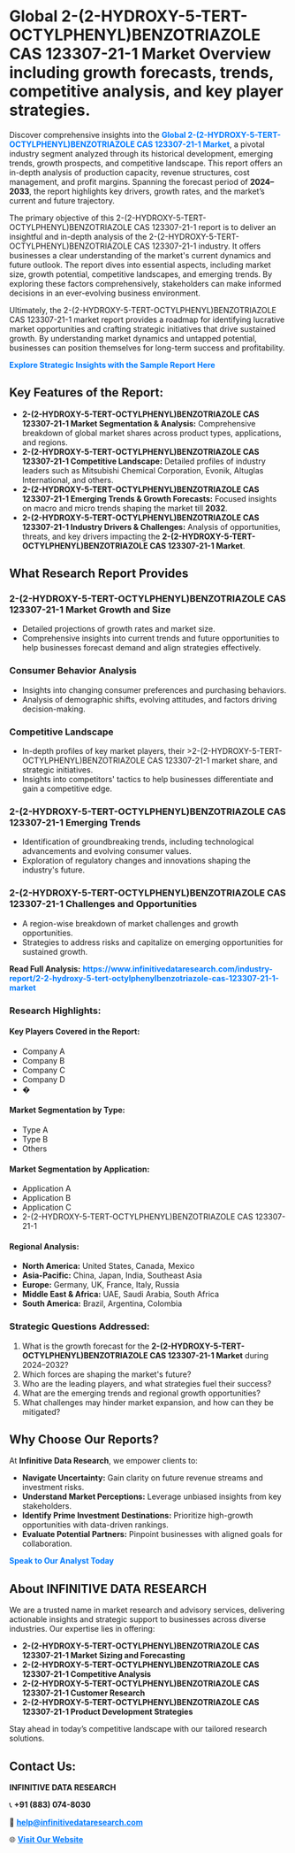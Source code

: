 <h1>Global 2-(2-HYDROXY-5-TERT-OCTYLPHENYL)BENZOTRIAZOLE CAS 123307-21-1 Market Overview including growth forecasts, trends, competitive analysis, and key player strategies.</h1>
<p>
Discover comprehensive insights into the 
<a href="https://www.infinitivedataresearch.com/industry-report/2-2-hydroxy-5-tert-octylphenylbenzotriazole-cas-123307-21-1-market" rel="dofollow" style="color: #007BFF; text-decoration: none;"><strong>Global 2-(2-HYDROXY-5-TERT-OCTYLPHENYL)BENZOTRIAZOLE CAS 123307-21-1 Market</strong></a>, a pivotal industry segment analyzed through its historical development, emerging trends, growth prospects, and competitive landscape. This report offers an in-depth analysis of production capacity, revenue structures, cost management, and profit margins. Spanning the forecast period of <strong>2024–2033</strong>, the report highlights key drivers, growth rates, and the market’s current and future trajectory.
</p>
<p>
The primary objective of this 2-(2-HYDROXY-5-TERT-OCTYLPHENYL)BENZOTRIAZOLE CAS 123307-21-1 report is to deliver an insightful and in-depth analysis of the 2-(2-HYDROXY-5-TERT-OCTYLPHENYL)BENZOTRIAZOLE CAS 123307-21-1 industry. It offers businesses a clear understanding of the market's current dynamics and future outlook. The report dives into essential aspects, including market size, growth potential, competitive landscapes, and emerging trends. By exploring these factors comprehensively, stakeholders can make informed decisions in an ever-evolving business environment.
</p>
<p>
Ultimately, the 2-(2-HYDROXY-5-TERT-OCTYLPHENYL)BENZOTRIAZOLE CAS 123307-21-1 market report provides a roadmap for identifying lucrative market opportunities and crafting strategic initiatives that drive sustained growth. By understanding market dynamics and untapped potential, businesses can position themselves for long-term success and profitability.
</p>
<p>
<a href="https://www.infinitivedataresearch.com/request-sample/reportId=110631" style="color: #007BFF; text-decoration: none;"><strong>Explore Strategic Insights with the Sample Report Here</strong></a>
</p>

<h2>Key Features of the Report:</h2>
<ul>
<li><strong>2-(2-HYDROXY-5-TERT-OCTYLPHENYL)BENZOTRIAZOLE CAS 123307-21-1 Market Segmentation & Analysis:</strong> Comprehensive breakdown of global market shares across product types, applications, and regions.</li>
<li><strong>2-(2-HYDROXY-5-TERT-OCTYLPHENYL)BENZOTRIAZOLE CAS 123307-21-1 Competitive Landscape:</strong> Detailed profiles of industry leaders such as Mitsubishi Chemical Corporation, Evonik, Altuglas International, and others.</li>
<li><strong>2-(2-HYDROXY-5-TERT-OCTYLPHENYL)BENZOTRIAZOLE CAS 123307-21-1 Emerging Trends & Growth Forecasts:</strong> Focused insights on macro and micro trends shaping the market till <strong>2032</strong>.</li>
<li><strong>2-(2-HYDROXY-5-TERT-OCTYLPHENYL)BENZOTRIAZOLE CAS 123307-21-1 Industry Drivers & Challenges:</strong> Analysis of opportunities, threats, and key drivers impacting the <strong>2-(2-HYDROXY-5-TERT-OCTYLPHENYL)BENZOTRIAZOLE CAS 123307-21-1 Market</strong>.</li>
</ul>

<h2>What Research Report Provides</h2>
<h3>2-(2-HYDROXY-5-TERT-OCTYLPHENYL)BENZOTRIAZOLE CAS 123307-21-1 Market Growth and Size</h3>
<ul>
<li>Detailed projections of growth rates and market size.</li>
<li>Comprehensive insights into current trends and future opportunities to help businesses forecast demand and align strategies effectively.</li>
</ul>

<h3>Consumer Behavior Analysis</h3>
<ul>
<li>Insights into changing consumer preferences and purchasing behaviors.</li>
<li>Analysis of demographic shifts, evolving attitudes, and factors driving decision-making.</li>
</ul>

<h3>Competitive Landscape</h3>
<ul>
<li>In-depth profiles of key market players, their >2-(2-HYDROXY-5-TERT-OCTYLPHENYL)BENZOTRIAZOLE CAS 123307-21-1 market share, and strategic initiatives.</li>
<li>Insights into competitors' tactics to help businesses differentiate and gain a competitive edge.</li>
</ul>

<h3>2-(2-HYDROXY-5-TERT-OCTYLPHENYL)BENZOTRIAZOLE CAS 123307-21-1 Emerging Trends</h3>
<ul>
<li>Identification of groundbreaking trends, including technological advancements and evolving consumer values.</li>
<li>Exploration of regulatory changes and innovations shaping the industry's future.</li>
</ul>

<h3>2-(2-HYDROXY-5-TERT-OCTYLPHENYL)BENZOTRIAZOLE CAS 123307-21-1 Challenges and Opportunities</h3>
<ul>
<li>A region-wise breakdown of market challenges and growth opportunities.</li>
<li>Strategies to address risks and capitalize on emerging opportunities for sustained growth.</li>
</ul>
<p><strong>Read Full Analysis:</strong> <a href="https://www.infinitivedataresearch.com/industry-report/2-2-hydroxy-5-tert-octylphenylbenzotriazole-cas-123307-21-1-market" rel="dofollow" style="color: #007BFF; text-decoration: none;"><strong>https://www.infinitivedataresearch.com/industry-report/2-2-hydroxy-5-tert-octylphenylbenzotriazole-cas-123307-21-1-market</strong></a></p>
<h3>Research Highlights:</h3>
<h4>Key Players Covered in the Report:</h4>
<ul><li>Company A</li><li>Company B</li><li>Company C</li><li>Company D</li><li>�</li></ul>
<h4>Market Segmentation by Type:</h4>
<ul><li>Type A</li><li>Type B</li><li>Others</li></ul>
<h4>Market Segmentation by Application:</h4>
<ul><li>Application A</li><li>Application B</li><li>Application C</li><li>2-(2-HYDROXY-5-TERT-OCTYLPHENYL)BENZOTRIAZOLE CAS 123307-21-1</li></ul>

<h4>Regional Analysis:</h4>
<ul>
<li><strong>North America:</strong> United States, Canada, Mexico</li>
<li><strong>Asia-Pacific:</strong> China, Japan, India, Southeast Asia</li>
<li><strong>Europe:</strong> Germany, UK, France, Italy, Russia</li>
<li><strong>Middle East & Africa:</strong> UAE, Saudi Arabia, South Africa</li>
<li><strong>South America:</strong> Brazil, Argentina, Colombia</li>
</ul>

<h3>Strategic Questions Addressed:</h3>
<ol>
<li>What is the growth forecast for the <strong>2-(2-HYDROXY-5-TERT-OCTYLPHENYL)BENZOTRIAZOLE CAS 123307-21-1 Market</strong> during 2024–2032?</li>
<li>Which forces are shaping the market's future?</li>
<li>Who are the leading players, and what strategies fuel their success?</li>
<li>What are the emerging trends and regional growth opportunities?</li>
<li>What challenges may hinder market expansion, and how can they be mitigated?</li>
</ol>

<h2>Why Choose Our Reports?</h2>
<p>At <strong>Infinitive Data Research</strong>, we empower clients to:</p>
<ul>
<li><strong>Navigate Uncertainty:</strong> Gain clarity on future revenue streams and investment risks.</li>
<li><strong>Understand Market Perceptions:</strong> Leverage unbiased insights from key stakeholders.</li>
<li><strong>Identify Prime Investment Destinations:</strong> Prioritize high-growth opportunities with data-driven rankings.</li>
<li><strong>Evaluate Potential Partners:</strong> Pinpoint businesses with aligned goals for collaboration.</li>
</ul>
<p><a href="https://www.infinitivedataresearch.com/industry-report/2-2-hydroxy-5-tert-octylphenylbenzotriazole-cas-123307-21-1-market" rel="dofollow" style="color: #007BFF; text-decoration: none;"><strong>Speak to Our Analyst Today</strong></a></p>

<h2>About INFINITIVE DATA RESEARCH</h2>
<p>We are a trusted name in market research and advisory services, delivering actionable insights and strategic support to businesses across diverse industries. Our expertise lies in offering:</p>
<ul>
<li><strong>2-(2-HYDROXY-5-TERT-OCTYLPHENYL)BENZOTRIAZOLE CAS 123307-21-1 Market Sizing and Forecasting</strong></li>
<li><strong>2-(2-HYDROXY-5-TERT-OCTYLPHENYL)BENZOTRIAZOLE CAS 123307-21-1 Competitive Analysis</strong></li>
<li><strong>2-(2-HYDROXY-5-TERT-OCTYLPHENYL)BENZOTRIAZOLE CAS 123307-21-1 Customer Research</strong></li>
<li><strong>2-(2-HYDROXY-5-TERT-OCTYLPHENYL)BENZOTRIAZOLE CAS 123307-21-1 Product Development Strategies</strong></li>
</ul>
<p>Stay ahead in today’s competitive landscape with our tailored research solutions.</p>

<h2>Contact Us:</h2>
<p><strong>INFINITIVE DATA RESEARCH</strong></p>
<p>📞 <strong>+91 (883) 074-8030</strong></p>
<p>📧 <strong><a href="mailto:help@infinitivedataresearch.com" style="color: #007BFF;">help@infinitivedataresearch.com</a></strong></p>
<p>🌐 <strong><a href="https://www.infinitivedataresearch.com" rel="dofollow" style="color: #007BFF;">Visit Our Website</a></strong></p>